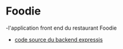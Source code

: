 # Foodie

-l'application front end du restaurant Foodie

- [code source du backend expressjs](https://github.com/takamdev/BackendRestaurant)
